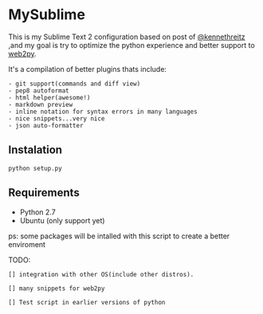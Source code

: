 MySublime
=========

This is my Sublime Text 2 configuration based on post of [@kennethreitz][kenneth] ,and my
goal is try to optimize the python experience and better support
to [web2py][web2py].

It's a compilation of better plugins thats include:

    - git support(commands and diff view)
    - pep8 autoformat
    - html helper(awesome!)
    - markdown preview
    - inline notation for syntax errors in many languages
    - nice snippets...very nice
    - json auto-formatter

Instalation
-----------

`python setup.py`

Requirements
--------------
- Python 2.7
- Ubuntu (only support yet)

ps: some packages will be intalled with this script to create a better
enviroment

TODO:

    [] integration with other OS(include other distros).

    [] many snippets for web2py

    [] Test script in earlier versions of python

[web2py]: http://www.web2py.com
[kenneth]: http://github.com/kennethreitz